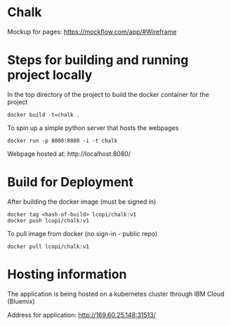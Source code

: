 # Chalk

Mockup for pages: https://mockflow.com/app/#Wireframe

# Steps for building and running project locally
In the top directory of the project to build
the docker container for the project
```
docker build -t=chalk .
```
To spin up a simple python server that hosts the
webpages
```
docker run -p 8080:8080 -i -t chalk
```

Webpage hosted at: http://localhost:8080/

# Build for Deployment
After building the docker image (must be signed in)
```
docker tag <hash-of-build> lcopi/chalk:v1
docker push lcopi/chalk:v1
```
To pull image from docker (no sign-in - public repo)
```
docker pull lcopi/chalk:v1
```

# Hosting information
The application is being hosted on a kubernetes
cluster through IBM Cloud (Bluemix)

Address for application: http://169.60.25.148:31513/
